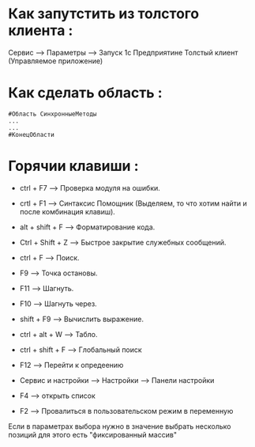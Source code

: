 # Как запутстить из толстого клиента :
 Сервис --> Параметры --> Запуск 1с Предприятине Толстый клиент (Управляемое приложение)
 
 # Как сделать область :
 ```
 #Область СинхронныеМетоды
...
...
 #КонецОбласти
 ``` 

 # Горячии клавиши :
 + ctrl + F7 --> Проверка модуля на ошибки.

 + crtl + F1 --> Синтаксис Помощник (Выделяем, то что хотим найти и после комбинация клавиш).

 + alt + shift + F --> Форматирование кода.

 + Ctrl + Shift + Z --> Быстрое закрытие служебных сообщений.

 + ctrl + F --> Поиск.

 + F9 --> Точка остановы.

 + F11 --> Шагнуть.

 + F10 --> Шагнуть через.

 + shift + F9 --> Вычислить выражение.

 + ctrl + alt + W --> Табло.

 + ctrl + shift + F --> Глобальный поиск

+ F12  --> Перейти к опредеению

+ Сервис и настройки --> Настройки --> Панели настройки 

+ F4 --> открыть список

+ F2 --> Провалиться в пользовательском режим в переменную 

Если в параметрах выбора нужно в значение выбрать несколько позиций для этого есть "фиксированный массив"

